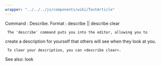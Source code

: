 ```yaml
---
wrapper: "../../../js/components/wiki/TextArticle"
---
```

Command : Describe.
Format  : describe || describe clear

     The 'describe' command puts you into the editor, allowing you to
create a description for yourself that others will see when they look at you.

     To clear your description, you can <describe clear>.

See also: look

